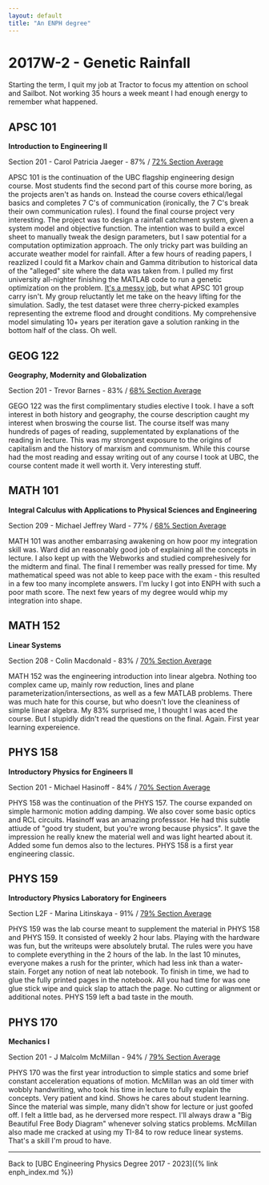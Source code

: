 ```yaml
---
layout: default
title: "An ENPH degree"
---
```


# 2017W-2 - Genetic Rainfall

Starting the term, I quit my job at Tractor to focus my attention on school and Sailbot. Not working 35 hours a week meant I had enough energy to remember what happened.

## APSC 101
**Introduction to Engineering II**

Section 201 - Carol Patricia Jaeger - 87% / [72% Section Average](https://ubcgrades.com/#UBCV-2017W-APSC-101-201)

APSC 101 is the continuation of the UBC flagship engineering design course. Most students find the second part of this course more boring, as the projects aren't as hands on. Instead the course covers ethical/legal basics and completes 7 C's of communication (ironically, the 7 C's break their own communication rules). I found the final course project very interesting. The project was to design a rainfall catchment system, given a system model and objective function. The intention was to build a excel sheet to manually tweak the design parameters, but I saw potential for a computation optimization approach. The only tricky part was building an accurate weather model for rainfall. After a few hours of reading papers, I reazlized I could fit a Markov chain and Gamma ditribution to historical data of the "alleged" site where the data was taken from. I pulled my first university all-nighter finishing the MATLAB code to run a genetic optimization on the problem. [It's a messy job](https://github.com/jwhite2a/rainfall-genetics), but what APSC 101 group carry isn't. My group reluctantly let me take on the heavy lifting for the simulation. Sadly, the test dataset were three cherry-picked examples representing the extreme flood and drought conditions. My comprehensive model simulating 10+ years per iteration gave a solution ranking in the bottom half of the class. Oh well.

## GEOG 122
**Geography, Modernity and Globalization**

Section 201 - Trevor Barnes - 83% / [68% Section Average](https://ubcgrades.com/#UBCV-2017W-GEOG-122-201)

GEGO 122 was the first complimentary studies elective I took. I have a soft interest in both history and geography, the course description caught my interest when broswing the course list. The course itself was many hundreds of pages of reading, supplementated by explanations of the reading in lecture. This was my strongest exposure to the origins of capitalism and the history of marxism and communism. While this course had the most reading and essay writing out of any course I took at UBC, the course content made it well worth it. Very interesting stuff. 

## MATH 101
**Integral Calculus with Applications to Physical Sciences and Engineering**

Section 209 - Michael Jeffrey Ward - 77% / [68% Section Average](https://ubcgrades.com/#UBCV-2017W-MATH-101-209)

MATH 101 was another embarrasing awakening on how poor my integration skill was. Ward did an reasonably good job of explaining all the concepts in lecture. I also kept up with the Webworks and studied comprehesively for the midterm and final. The final I remember was really pressed for time. My mathematical speed was not able to keep pace with the exam - this resulted in a few too many incomplete answers. I'm lucky I got into ENPH with such a poor math score. The next few years of my degree would whip my integration into shape.

## MATH 152
**Linear Systems**

Section 208 - Colin Macdonald - 83% / [70% Section Average](https://ubcgrades.com/#UBCV-2017W-MATH-152-208)

MATH 152 was the engineering introduction into linear algebra. Nothing too complex came up, mainly row reduction, lines and plane parameterization/intersections, as well as a few MATLAB problems. There was much hate for this course, but who doesn't love the cleaniness of simple linear algebra. My 83% surprised me, I thought I was aced the course. But I stupidly didn't read the questions on the final. Again. First year learning expereience.


## PHYS 158
**Introductory Physics for Engineers II**

Section 201 - Michael Hasinoff - 84% / [70% Section Average](https://ubcgrades.com/#UBCV-2017W-PHYS-158-201)

PHYS 158 was the continuation of the PHYS 157. The course expanded on simple harmonic motion adding damping. We also cover some basic optics and RCL circuits. Hasinoff was an amazing professsor. He had this subtle attiude of "good try student, but you're wrong because physics". It gave the impression he really knew the material well and was light hearted about it. Added some fun demos also to the lectures. PHYS 158 is a first year engineering classic. 

## PHYS 159
**Introductory Physics Laboratory for Engineers**

Section L2F - Marina Litinskaya - 91% / [79% Section Average](https://ubcgrades.com/#UBCV-2017W-PHYS-159-L2F)

PHYS 159 was the lab course meant to supplement the material in PHYS 158 and PHYS 159. It consisted of weekly 2 hour labs. Playing with the hardware was fun, but the writeups were absolutely brutal. The rules were you have to complete everything in the 2 hours of the lab. In the last 10 minutes, everyone makes a rush for the printer, which had less ink than a water-stain. Forget any notion of neat lab notebook. To finish in time, we had to glue the fully printed pages in the notebook. All you had time for was one glue stick wipe and quick slap to attach the page. No cutting or alignment or additional notes. PHYS 159 left a bad taste in the mouth.


## PHYS 170
**Mechanics I**

Section 201 - J Malcolm McMillan - 94% / [79% Section Average](https://ubcgrades.com/#UBCV-2017W-PHYS-170-201)

PHYS 170 was the first year introduction to simple statics and some brief constant acceleration equations of motion. McMillan was an old timer with wobbly handwriting, who took his time in lecture to fully explain the concepts. Very patient and kind. Shows he cares about student learning. Since the material was simple, many didn't show for lecture or just goofed off. I felt a little bad, as he derversed more respect. I'll always draw a "Big Beautiful Free Body Diagram" whenever solving statics problems. McMillan also made me cracked at using my TI-84 to row reduce linear systems. That's a skill I'm proud to have.

---

Back to [UBC Engineering Physics Degree 2017 - 2023]({% link enph_index.md %})